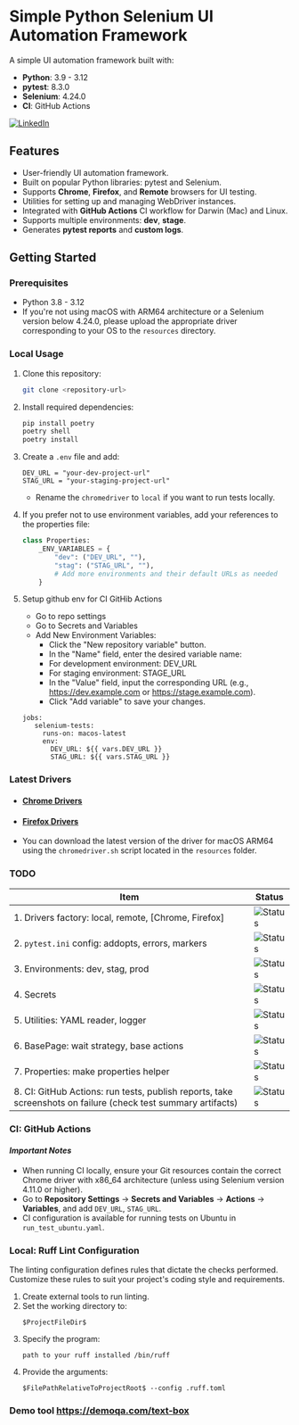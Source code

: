 
# Simple Python Selenium UI Automation Framework

A simple UI automation framework built with:
- **Python**: 3.9 - 3.12
- **pytest**: 8.3.0
- **Selenium**: 4.24.0
- **CI**: GitHub Actions

[![LinkedIn](https://img.shields.io/badge/LinkedIn-Connect-blue)](https://www.linkedin.com/in/dmytro-berezovskyi/)

## Features

- User-friendly UI automation framework.
- Built on popular Python libraries: pytest and Selenium.
- Supports **Chrome**, **Firefox**, and **Remote** browsers for UI testing.
- Utilities for setting up and managing WebDriver instances.
- Integrated with **GitHub Actions** CI workflow for Darwin (Mac) and Linux.
- Supports multiple environments: **dev**, **stage**.
- Generates **pytest reports** and **custom logs**.

## Getting Started

### Prerequisites

- Python 3.8 - 3.12
- If you're not using macOS with ARM64 architecture or a Selenium version below 4.24.0, please upload the appropriate driver corresponding to your OS to the `resources` directory.

### Local Usage

1. Clone this repository:
   ```bash
   git clone <repository-url>
   ```
2. Install required dependencies:
   ```bash
   pip install poetry
   poetry shell
   poetry install
   ```
3. Create a `.env` file and add:
   ```plaintext
   DEV_URL = "your-dev-project-url"
   STAG_URL = "your-staging-project-url"
   ```
   - Rename the `chromedriver` to `local` if you want to run tests locally.

4. If you prefer not to use environment variables, add your references to the properties file:
   ```python
   class Properties:
       _ENV_VARIABLES = {
           "dev": ("DEV_URL", ""),
           "stag": ("STAG_URL", ""),
           # Add more environments and their default URLs as needed
       }
   ```
5. Setup github env for CI GitHib Actions
   - Go to repo settings
   - Go to Secrets and Variables
   - Add New Environment Variables:
     - Click the "New repository variable" button. 
     - In the "Name" field, enter the desired variable name:
     - For development environment: DEV_URL 
     - For staging environment: STAGE_URL 
     - In the "Value" field, input the corresponding URL (e.g., https://dev.example.com or https://stage.example.com). 
     - Click "Add variable" to save your changes.
   ```
   jobs:
      selenium-tests:
        runs-on: macos-latest
        env:
          DEV_URL: ${{ vars.DEV_URL }}
          STAG_URL: ${{ vars.STAG_URL }}
   ```
    
### Latest Drivers

- #### [Chrome Drivers](https://googlechromelabs.github.io/chrome-for-testing/#stable)
- #### [Firefox Drivers](https://github.com/mozilla/geckodriver)
- You can download the latest version of the driver for macOS ARM64 using the `chromedriver.sh` script located in the `resources` folder.

### TODO

| Item                                                                                                        | Status                                                   |
|-------------------------------------------------------------------------------------------------------------|----------------------------------------------------------|
| 1. Drivers factory: local, remote, [Chrome, Firefox]                                                      | ![Status](https://img.shields.io/badge/DONE-brightgreen)      |
| 2. `pytest.ini` config: addopts, errors, markers                                                          | ![Status](https://img.shields.io/badge/DONE-brightgreen)      |
| 3. Environments: dev, stag, prod                                                                          | ![Status](https://img.shields.io/badge/DONE-brightgreen)      |
| 4. Secrets                                                                                                | ![Status](https://img.shields.io/badge/TODO-yellow)      |
| 5. Utilities: YAML reader, logger                                                                          | ![Status](https://img.shields.io/badge/DONE-brightgreen)      |
| 6. BasePage: wait strategy, base actions                                                                  | ![Status](https://img.shields.io/badge/DONE-brightgreen)      |
| 7. Properties: make properties helper                                                                       | ![Status](https://img.shields.io/badge/DONE-brightgreen)      |
| 8. CI: GitHub Actions: run tests, publish reports, take screenshots on failure (check test summary artifacts) | ![Status](https://img.shields.io/badge/DONE-brightgreen)      |

### CI: GitHub Actions

#### *Important Notes*

- When running CI locally, ensure your Git resources contain the correct Chrome driver with x86_64 architecture (unless using Selenium version 4.11.0 or higher).
- Go to **Repository Settings** -> **Secrets and Variables** -> **Actions** -> **Variables**, and add `DEV_URL`, `STAG_URL`.
- CI configuration is available for running tests on Ubuntu in `run_test_ubuntu.yaml`.

### Local: Ruff Lint Configuration

The linting configuration defines rules that dictate the checks performed. Customize these rules to suit your project's coding style and requirements.

1. Create external tools to run linting.
2. Set the working directory to:
   ```plaintext
   $ProjectFileDir$
   ```
3. Specify the program:
   ```plaintext
   path to your ruff installed /bin/ruff 
   ```
4. Provide the arguments:
   ```plaintext
   $FilePathRelativeToProjectRoot$ --config .ruff.toml
   ```
### Demo tool https://demoqa.com/text-box
